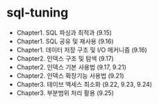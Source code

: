 # sql-tuning
* Chapter1. SQL 파싱과 최적과 (9.15)
* Chapter1. SQL 공유 및 재사용 (9.16)
* Chapter1. 데이터 저장 구조 및 I/O 메커니즘 (9.16)
* Chapter2. 인덱스 구조 및 탐색 (9.17)
* Chapter2. 인덱스 기본 사용법 (9.17, 9.21)
* Chapter2. 인덱스 확장기능 사용법 (9.21)
* Chapter3. 테이브 액세스 최소화 (9.22, 9.23, 9.24)
* Chapter3. 부분범위 처리 활용 (9.25)
